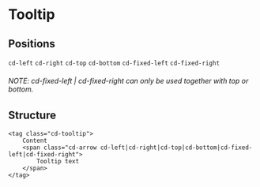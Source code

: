 # Tooltip

## Positions
`cd-left` `cd-right` `cd-top` `cd-bottom` `cd-fixed-left` `cd-fixed-right`
###### NOTE: cd-fixed-left | cd-fixed-right can only be used together with top or bottom.


## Structure
```
<tag class="cd-tooltip">
	Content
	<span class="cd-arrow cd-left|cd-right|cd-top|cd-bottom|cd-fixed-left|cd-fixed-right">
		Tooltip text
	</span>
</tag>
```
